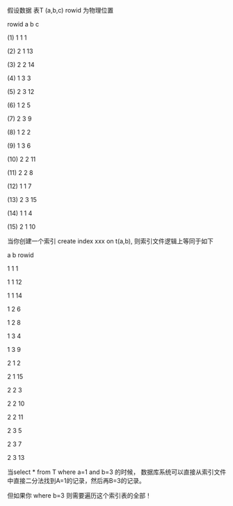 假设数据 表T \(a,b,c\) rowid 为物理位置

rowid a b c

\(1\) 1 1 1

\(2\) 2 1 13

\(3\) 2 2 14

\(4\) 1 3 3

\(5\) 2 3 12

\(6\) 1 2 5

\(7\) 2 3 9

\(8\) 1 2 2

\(9\) 1 3 6

\(10\) 2 2 11

\(11\) 2 2 8

\(12\) 1 1 7

\(13\) 2 3 15

\(14\) 1 1 4

\(15\) 2 1 10

当你创建一个索引 create index xxx on t\(a,b\), 则索引文件逻辑上等同于如下

a b rowid

1 1 1

1 1 12

1 1 14

1 2 6

1 2 8

1 3 4

1 3 9

2 1 2

2 1 15

2 2 3

2 2 10

2 2 11

2 3 5

2 3 7

2 3 13

当select \* from T where a=1 and b=3 的时候， 数据库系统可以直接从索引文件中直接二分法找到A=1的记录，然后再B=3的记录。

但如果你 where b=3 则需要遍历这个索引表的全部！





